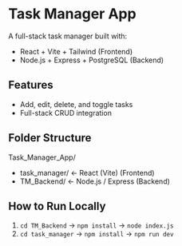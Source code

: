 # Task Manager App

A full-stack task manager built with:

- React + Vite + Tailwind (Frontend)
- Node.js + Express + PostgreSQL (Backend)

## Features
- Add, edit, delete, and toggle tasks
- Full-stack CRUD integration

## Folder Structure
Task_Manager_App/
- task_manager/ ← React (Vite)    (Frontend)
- TM_Backend/ ← Node.js / Express (Backend)

## How to Run Locally
1. `cd TM_Backend` → `npm install` → `node index.js`
2. `cd task_manager` → `npm install` → `npm run dev`
